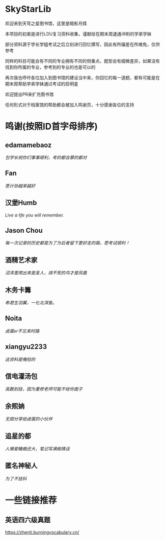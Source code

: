 # SkyStarLib
欢迎来到天穹之星图书馆，这里是暗影月赎

本项目的初衷是进行LDU复习资料收集，谨献给在期末周速通冲刺的学弟学妹

部分资料源于学长学姐考试之后立刻进行回忆撰写，因此有所偏差在所难免，仅供参考

同样的科目可能会有不同的专业拥有不同的侧重点，题型会有细微差异，如果没有找到你所属的专业，参考别的专业的也是可以的

再次我也呼吁各位加入到图书馆的建设当中来，你回忆的每一道题，都有可能是在期末周帮助学弟学妹通过考试的启明星

欢迎提出PR来扩充图书馆

任何形式对于档案馆的帮助都会被加入鸣谢页，十分感谢各位的支持

# 鸣谢(按照ID首字母排序)

## edamamebaoz
*包学长祝你们事事顺利，考的都会蒙的都对*

## Fan
*愿计协越来越好*

## 汉堡Humb
*Live a life you will remember.*

## Jason Chou
*每一次记录的历史都是为了为后者留下更好走的路，愿考试顺利！*

## 酒精艺术家 
*沼泽里爬出来是圣人，烧不死的鸟才是凤凰*

## 木务卡篝
*希君生羽翼，一化北溟鱼。*

## Noita
*卤蛋er不忘来时路*

## xiangyu2233
*这资料是俺拾的*

## 信电灌汤包
*高数别挂，因为重修老师可能不给你面子*

## 余熙姌
*无偿分享给卤蛋的小伙伴*

## 追星的都
*人懒爱睡瘾还大，笔记写满痴情话*

## 匿名神秘人
*为了不挂科*

# 一些链接推荐
## 英语四六级真题
https://zhenti.burningvocabulary.cn/
